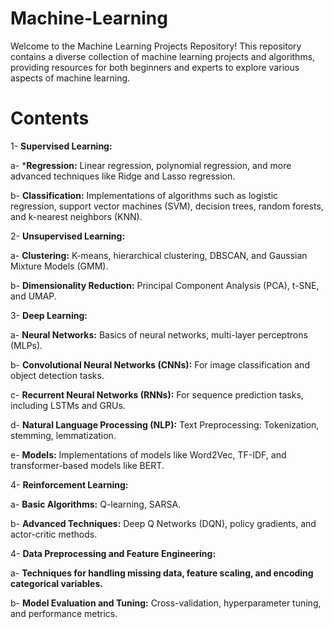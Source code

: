 # Machine-Learning
Welcome to the Machine Learning Projects Repository! This repository contains a diverse collection of machine learning projects and algorithms, providing resources for both beginners and experts to explore various aspects of machine learning.

# Contents

1- **Supervised Learning:**

  a- ***Regression:** Linear regression, polynomial regression, and more advanced techniques like Ridge and Lasso regression.

  b- **Classification:** Implementations of algorithms such as logistic regression, support vector machines (SVM), decision trees, random forests, and k-nearest neighbors (KNN).

2- **Unsupervised Learning:**

  a- **Clustering:** K-means, hierarchical clustering, DBSCAN, and Gaussian Mixture Models (GMM).

  b- **Dimensionality Reduction:** Principal Component Analysis (PCA), t-SNE, and UMAP.

3- **Deep Learning:**

  a- **Neural Networks:** Basics of neural networks, multi-layer perceptrons (MLPs).
  
  b- **Convolutional Neural Networks (CNNs):** For image classification and object detection tasks.
  
  c- **Recurrent Neural Networks (RNNs):** For sequence prediction tasks, including LSTMs and GRUs.
  
  d- **Natural Language Processing (NLP):** Text Preprocessing: Tokenization, stemming, lemmatization.
  
  e- **Models:** Implementations of models like Word2Vec, TF-IDF, and transformer-based models like BERT.

4- **Reinforcement Learning:**

  a- **Basic Algorithms:** Q-learning, SARSA.

  b- **Advanced Techniques:** Deep Q Networks (DQN), policy gradients, and actor-critic methods.

4- **Data Preprocessing and Feature Engineering:**

  a- **Techniques for handling missing data, feature scaling, and encoding categorical variables.**
  
  b- **Model Evaluation and Tuning:** Cross-validation, hyperparameter tuning, and performance metrics.
